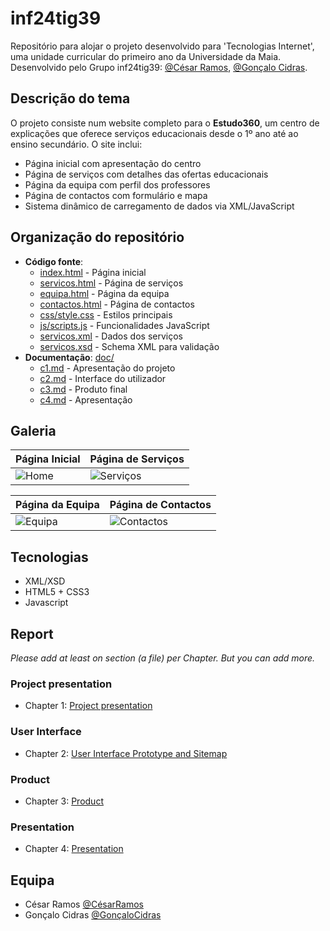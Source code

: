 # inf24tig39

Repositório para alojar o projeto desenvolvido para 'Tecnologias Internet', uma unidade curricular do primeiro ano da Universidade da Maia. Desenvolvido pelo Grupo inf24tig39: [@César Ramos](https://github.com/devCesarRamos), [@Gonçalo Cidras](https://github.com/devCidras).

## Descrição do tema

O projeto consiste num website completo para o **Estudo360**, um centro de explicações que oferece serviços educacionais desde o 1º ano até ao ensino secundário. O site inclui:

- Página inicial com apresentação do centro
- Página de serviços com detalhes das ofertas educacionais
- Página da equipa com perfil dos professores
- Página de contactos com formulário e mapa
- Sistema dinâmico de carregamento de dados via XML/JavaScript

## Organização do repositório

- **Código fonte**:
  - [index.html](index.html) - Página inicial
  - [servicos.html](servicos.html) - Página de serviços
  - [equipa.html](equipa.html) - Página da equipa
  - [contactos.html](contactos.html) - Página de contactos
  - [css/style.css](css/style.css) - Estilos principais
  - [js/scripts.js](js/scripts.js) - Funcionalidades JavaScript
  - [servicos.xml](xml/servicos.xml) - Dados dos serviços
  - [servicos.xsd](xml/servicos.xsd) - Schema XML para validação
- **Documentação**: [doc/](doc/)
  - [c1.md](doc/c1.md) - Apresentação do projeto
  - [c2.md](doc/c2.md) - Interface do utilizador
  - [c3.md](doc/c3.md) - Produto final
  - [c4.md](doc/c4.md) - Apresentação

## Galeria

| Página Inicial                | Página de Serviços                    |
| ----------------------------- | ------------------------------------- |
| ![Home](screenshots/home.png) | ![Serviços](screenshots/services.png) |

| Página da Equipa                | Página de Contactos                    |
| ------------------------------- | -------------------------------------- |
| ![Equipa](screenshots/team.png) | ![Contactos](screenshots/contacts.png) |

## Tecnologias

- XML/XSD
- HTML5 + CSS3
- Javascript

## Report

_Please add at least on section (a file) per Chapter. But you can add more._

### Project presentation

- Chapter 1: [Project presentation](doc/c1.md)

### User Interface

- Chapter 2: [User Interface Prototype and Sitemap](doc/c2.md)

### Product

- Chapter 3: [Product](doc/c3.md)

### Presentation

- Chapter 4: [Presentation](doc/c4.md)

## Equipa

- César Ramos [@CésarRamos](https://github.com/devCesarRamos)
- Gonçalo Cidras [@GonçaloCidras](https://github.com/devCidras)
